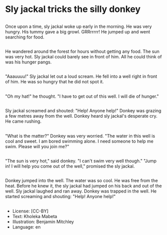 # Sly jackal tricks the silly donkey

##
Once upon a time, sly jackal woke
up early in the morning. He was
very hungry. His tummy gave a big
growl. GRRrrrrr! He jumped up and
went searching for food.

##
He wandered around the forest for
hours without getting any food. The
sun was very hot. Sly jackal could
barely see in front of him. All he
could think of was his hunger
pangs.

##
"Aaauuuu!" Sly jackal let out a loud
scream. He fell into a well right in
front of him. He was so hungry that
he did not spot it.

##
"Oh my hat!" he thought. "I have to
get out of this well. I will die of
hunger."

##
Sly jackal screamed and shouted:
"Help! Anyone help!" Donkey was
grazing a few metres away from the
well. Donkey heard sly jackal's
desperate cry. He came rushing.

##
"What is the matter?" Donkey was
very worried.
"The water in this well is cool and
sweet. I am bored swimming alone.
I need someone to help me swim.
Please will you join me?"

##
"The sun is very hot," said donkey.
"I can't swim very well though."
"Jump in! I will help you come out of
the well," promised the sly jackal.

##
Donkey jumped into the well. The
water was so cool. He was free from
the heat. Before he knew it, the sly
jackal had jumped on his back and
out of the well. Sly jackal laughed
and ran away. Donkey was trapped
in the well. He started screaming
and shouting: "Help! Anyone help!"

##
* License: [CC-BY]
* Text: Kholeka Mabeta
* Illustration: Benjamin Mitchley
* Language: en
